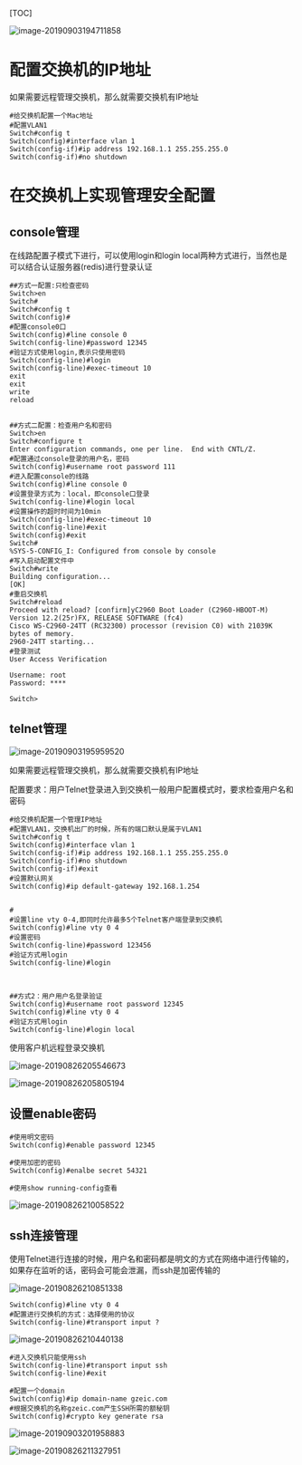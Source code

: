 [TOC]

![image-20190903194711858](https://github.com/chenyansong1/note/blob/master/images/computeNetwork/image-20190903194711858.png?raw=true)

# 配置交换机的IP地址

如果需要远程管理交换机，那么就需要交换机有IP地址

```shell
#给交换机配置一个Mac地址
#配置VLAN1
Switch#config t
Switch(config)#interface vlan 1
Switch(config-if)#ip address 192.168.1.1 255.255.255.0
Switch(config-if)#no shutdown
```



# 在交换机上实现管理安全配置

## console管理

在线路配置子模式下进行，可以使用login和login local两种方式进行，当然也是可以结合认证服务器(redis)进行登录认证

```shell
##方式一配置:只检查密码
Switch>en
Switch#
Switch#config t
Switch(config)#
#配置console0口
Switch(config)#line console 0
Switch(config-line)#password 12345
#验证方式使用login,表示只使用密码
Switch(config-line)#login
Switch(config-line)#exec-timeout 10
exit
exit
write
reload


##方式二配置：检查用户名和密码
Switch>en
Switch#configure t
Enter configuration commands, one per line.  End with CNTL/Z.
#配置通过console登录的用户名，密码
Switch(config)#username root password 111
#进入配置console的线路
Switch(config)#line console 0
#设置登录方式为：local，即console口登录
Switch(config-line)#login local 
#设置操作的超时时间为10min
Switch(config-line)#exec-timeout 10
Switch(config-line)#exit
Switch(config)#exit
Switch#
%SYS-5-CONFIG_I: Configured from console by console
#写入启动配置文件中
Switch#write
Building configuration...
[OK]
#重启交换机
Switch#reload
Proceed with reload? [confirm]yC2960 Boot Loader (C2960-HBOOT-M) Version 12.2(25r)FX, RELEASE SOFTWARE (fc4)
Cisco WS-C2960-24TT (RC32300) processor (revision C0) with 21039K bytes of memory.
2960-24TT starting...
#登录测试
User Access Verification

Username: root
Password: ****

Switch>
```



## telnet管理

![image-20190903195959520](https://github.com/chenyansong1/note/blob/master/images/computeNetwork/image-20190903195959520.png?raw=true)

如果需要远程管理交换机，那么就需要交换机有IP地址

配置要求：用户Telnet登录进入到交换机一般用户配置模式时，要求检查用户名和密码

```shell
#给交换机配置一个管理IP地址
#配置VLAN1，交换机出厂的时候，所有的端口默认是属于VLAN1
Switch#config t
Switch(config)#interface vlan 1
Switch(config-if)#ip address 192.168.1.1 255.255.255.0
Switch(config-if)#no shutdown
Switch(config-if)#exit
#设置默认网关
Switch(config)#ip default-gateway 192.168.1.254


#
#设置line vty 0-4,即同时允许最多5个Telnet客户端登录到交换机
Switch(config)#line vty 0 4
#设置密码
Switch(config-line)#password 123456
#验证方式用login
Switch(config-line)#login



##方式2：用户用户名登录验证
Switch(config)#username root password 12345 
Switch(config)#line vty 0 4
#验证方式用login
Switch(config-line)#login local
```

使用客户机远程登录交换机

![image-20190826205546673](https://github.com/chenyansong1/note/blob/master/images/computeNetwork/image-20190826205546673.png?raw=true?raw=true)

![image-20190826205805194](https://github.com/chenyansong1/note/blob/master/images/computeNetwork/image-20190826205805194.png?raw=true?raw=true)

## 设置enable密码

```shell
#使用明文密码
Switch(config)#enable password 12345

#使用加密的密码
Switch(config)#enalbe secret 54321

#使用show running-config查看

```

![image-20190826210058522](https://github.com/chenyansong1/note/blob/master/images/computeNetwork/image-20190826210058522.png?raw=true?raw=true)





## ssh连接管理

使用Telnet进行连接的时候，用户名和密码都是明文的方式在网络中进行传输的，如果存在监听的话，密码会可能会泄漏，而ssh是加密传输的

![image-20190826210851338](https://github.com/chenyansong1/note/blob/master/images/computeNetwork/image-20190826210851338.png?raw=true?raw=true)

```shell
Switch(config)#line vty 0 4
#配置进行交换机的方式：选择使用的协议
Switch(config-line)#transport input ?
```

![image-20190826210440138](https://github.com/chenyansong1/note/blob/master/images/computeNetwork/image-20190826210440138.png?raw=true?raw=true)

```shell
#进入交换机只能使用ssh
Switch(config-line)#transport input ssh
Switch(config-line)#exit

#配置一个domain
Switch(config)#ip domain-name gzeic.com
#根据交换机的名称gzeic.com产生SSH所需的额秘钥
Switch(config)#crypto key generate rsa
```

![image-20190903201958883](https://github.com/chenyansong1/note/blob/master/images/computeNetwork/image-20190903201958883.png?raw=true)



![image-20190826211327951](https://github.com/chenyansong1/note/blob/master/images/computeNetwork/image-20190826211327951.png?raw=true?raw=true)